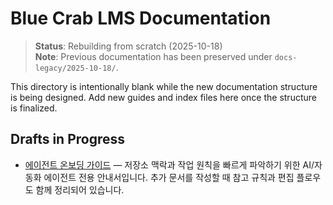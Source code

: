 # Blue Crab LMS Documentation

> **Status**: Rebuilding from scratch (2025-10-18)  
> **Note**: Previous documentation has been preserved under `docs-legacy/2025-10-18/`.

This directory is intentionally blank while the new documentation structure is being designed. Add new guides and index files here once the structure is finalized.

## Drafts in Progress

- [에이전트 온보딩 가이드](./agent-readme.md) — 저장소 맥락과 작업 원칙을 빠르게 파악하기 위한 AI/자동화 에이전트 전용 안내서입니다. 추가 문서를 작성할 때 참고 규칙과 편집 플로우도 함께 정리되어 있습니다.
